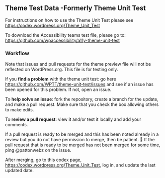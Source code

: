 ## Theme Test Data -Formerly Theme Unit Test

For instructions on how to use the Theme Unit Test please see
https://codex.wordpress.org/Theme_Unit_Test

To download the Accessibility teams test file, please go to: 
https://github.com/wpaccessibility/a11y-theme-unit-test

### Workflow

Note that issues and pull requests for the theme preview file will not be reflected on WordPress.org. This file is for testing only.

If you **find a problem** with the theme unit test: go here https://github.com/WPTT/theme-unit-test/issues and see if an issue has been opened for this problem.  If not, open an issue.

To **help solve an issue**: fork the repository, create a branch for the update, and make a pull request. Make sure that you check the box allowing others to make edits.

To **review a pull request**: view it and/or test it locally and add your comments.

If a pull request is ready to be merged and this has been noted already in a review but you do not have permission to merge, then be patient. :slightly_smiling_face: If the pull request that is ready to be merged has not been merged for some time, ping @pattonwebz on the issue.

After merging, go to this codex page, https://codex.wordpress.org/Theme_Unit_Test, log in, and update the last updated date.
